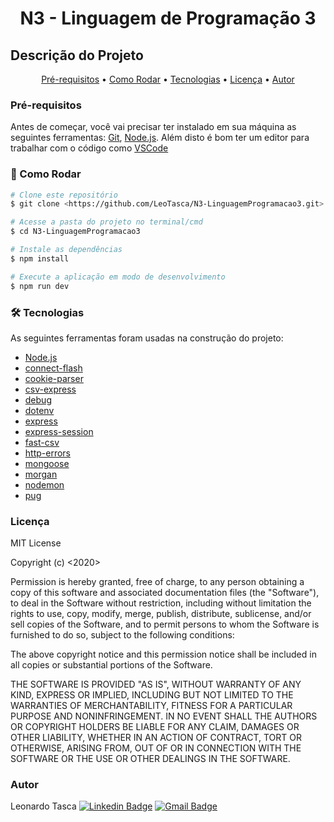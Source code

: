 <h1 align="center">N3 - Linguagem de Programação 3</h1>

## Descrição do Projeto
<p align="Aplicação para importar e exportar uma base de dados em CSV para o banco de dados MongoDB e, posteriormente, realizar as operações de listagem, inserção e exclusão dos registros que foram importados ou que o usuário deseja manipular manualmente por meio de um formulário próprio. Base de dados usada: https://www.kaggle.com/dongeorge/beer-consumption-sao-paulo."></p>

<p align="center">
 <a href="#pré-requisitos">Pré-requisitos</a> •
 <a href="#comorodar">Como Rodar</a> • 
 <a href="#tecnologias">Tecnologias</a> • 
 <a href="#licença">Licença</a> • 
 <a href="#autor">Autor</a>
</p>

### Pré-requisitos

Antes de começar, você vai precisar ter instalado em sua máquina as seguintes ferramentas:
[Git](https://git-scm.com), [Node.js](https://nodejs.org/en/). 
Além disto é bom ter um editor para trabalhar com o código como [VSCode](https://code.visualstudio.com/)

### 🎲 Como Rodar

```bash
# Clone este repositório
$ git clone <https://github.com/LeoTasca/N3-LinguagemProgramacao3.git>

# Acesse a pasta do projeto no terminal/cmd
$ cd N3-LinguagemProgramacao3

# Instale as dependências
$ npm install

# Execute a aplicação em modo de desenvolvimento
$ npm run dev
```

### 🛠 Tecnologias

As seguintes ferramentas foram usadas na construção do projeto:

- [Node.js](https://nodejs.org/en/)
- [connect-flash](https://github.com/jaredhanson/connect-flash#readme)
- [cookie-parser](https://github.com/expressjs/cookie-parser#readme)
- [csv-express](https://github.com/jczaplew/csv-express#readme)
- [debug](https://github.com/visionmedia/debug#readme)
- [dotenv](https://github.com/motdotla/dotenv#readme)
- [express](https://expressjs.com/pt-br/)
- [express-session](https://github.com/expressjs/session#readme)
- [fast-csv](https://github.com/C2FO/fast-csv/blob/master/README.md)
- [http-errors](https://github.com/jshttp/http-errors#readme)
- [mongoose](https://mongoosejs.com/)
- [morgan](https://github.com/expressjs/morgan#readme)
- [nodemon](https://nodemon.io/)
- [pug](https://pugjs.org/api/getting-started.html)

### Licença
MIT License

Copyright (c) <2020> <Seu Nome>

Permission is hereby granted, free of charge, to any person obtaining a copy
of this software and associated documentation files (the "Software"), to deal
in the Software without restriction, including without limitation the rights
to use, copy, modify, merge, publish, distribute, sublicense, and/or sell
copies of the Software, and to permit persons to whom the Software is
furnished to do so, subject to the following conditions:

The above copyright notice and this permission notice shall be included in all
copies or substantial portions of the Software.

THE SOFTWARE IS PROVIDED "AS IS", WITHOUT WARRANTY OF ANY KIND, EXPRESS OR
IMPLIED, INCLUDING BUT NOT LIMITED TO THE WARRANTIES OF MERCHANTABILITY,
FITNESS FOR A PARTICULAR PURPOSE AND NONINFRINGEMENT. IN NO EVENT SHALL THE
AUTHORS OR COPYRIGHT HOLDERS BE LIABLE FOR ANY CLAIM, DAMAGES OR OTHER
LIABILITY, WHETHER IN AN ACTION OF CONTRACT, TORT OR OTHERWISE, ARISING FROM,
OUT OF OR IN CONNECTION WITH THE SOFTWARE OR THE USE OR OTHER DEALINGS IN THE
SOFTWARE.

### Autor
Leonardo Tasca
[![Linkedin Badge](https://img.shields.io/badge/-Leonardo-blue?style=flat-square&logo=Linkedin&logoColor=white&link=https://www.linkedin.com/in/tgmarinho/)](https://www.linkedin.com/in/leonardotasca/) 
[![Gmail Badge](https://img.shields.io/badge/-ltasca93@gmail.com-c14438?style=flat-square&logo=Gmail&logoColor=white&link=mailto:ltasca93@gmail.com)](mailto:ltasca93@gmail.com)